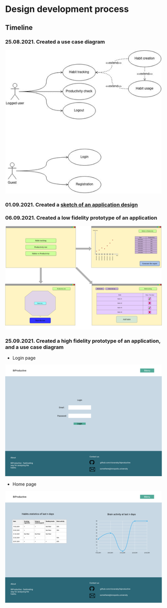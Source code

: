 # Design development process
## Timeline
### 25.08.2021. Created a use case diagram
![](../docs/use_case_diagram.jpg)

### 01.09.2021. Created a [sketch of an application design](../docs/design_sketch.pdf)
### 06.09.2021. Created a low fidelity prototype of an application
![](../docs/low_fidelity_prototype.png)

### 25.09.2021. Created a high fidelity prototype of an application, and a use case diagram
  * Login page

  ![](../docs/login_page_figma.png)
  * Home page

  ![](../docs/home_page_figma.png)
